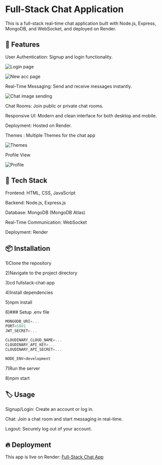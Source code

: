### <h1> Full-Stack Chat Application

</h1>

This is a full-stack real-time chat application built with Node.js, Express, MongoDB, and WebSocket, and deployed on Render.



## 🌟 Features

 User Authentication: Signup and login functionality.

![Login page](https://github.com/user-attachments/assets/3693fafa-08eb-4898-82f9-2629ce7967be)



![New acc page](https://github.com/user-attachments/assets/94dfd25c-d9bf-43b0-9039-02d44f0783a2)



Real-Time Messaging: Send and receive messages instantly.


![Chat image sending](https://github.com/user-attachments/assets/b3f81d0c-76f5-423d-be86-ec6af98adb47)



Chat Rooms: Join public or private chat rooms.

Responsive UI: Modern and clean interface for both desktop and mobile.

Deployment: Hosted on Render.

Themes :  Multiple Themes for the chat app 


![Themes](https://github.com/user-attachments/assets/bc18b1ff-23aa-401e-9cb7-5f3665af6f0a)



Profile View 

![Profile](https://github.com/user-attachments/assets/4afa483a-720b-406a-a4a9-ab8f8c11eacb)

</i>


 ## 🚀 Tech Stack

Frontend: HTML, CSS, JavaScript

Backend: Node.js, Express.js

Database: MongoDB (MongoDB Atlas)

Real-Time Communication: WebSocket

Deployment: Render


## 📦 Installation

1)Clone the repository

2)Navigate to the project directory

3)cd fullstack-chat-app

4)Install dependencies

5)npm install

6)### Setup .env file

```js
MONGODB_URI=...
PORT=5001
JWT_SECRET=...

CLOUDINARY_CLOUD_NAME=...
CLOUDINARY_API_KEY=...
CLOUDINARY_API_SECRET=...

NODE_ENV=development
```
7)Run the server

8)npm start

## 🏷️ Usage

Signup/Login: Create an account or log in.

Chat: Join a chat room and start messaging in real-time.

Logout: Securely log out of your account.

## 🔥 Deployment

This app is live on Render: [Full-Stack Chat App](https://fullstack-chat-app-0jvc.onrender.com/signup)

